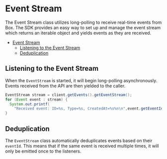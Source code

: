 # Event Stream

The Event Stream class utilizes long-polling to receive real-time events from Box. The SDK provides an easy way to set up and manage the event stream which returns an iterable object and yields events as they are received.

<!-- START doctoc generated TOC please keep comment here to allow auto update -->
<!-- DON'T EDIT THIS SECTION, INSTEAD RE-RUN doctoc TO UPDATE -->

- [Event Stream](#event-stream)
  - [Listening to the Event Stream](#listening-to-the-event-stream)
  - [Deduplication](#deduplication)

<!-- END doctoc generated TOC please keep comment here to allow auto update -->

## Listening to the Event Stream

When the `EventStream` is started, it will begin long-polling asynchronously. Events received from the API are then yielded to the caller.

```java
EventStream stream = client.getEvents().getEventStream();
for (Event event : stream) {
  System.out.printf(
    "Received event: ID=%s, Type=%s, CreatedAt=%s%n\n",event.getEventId(),event.getEventType(),event.getCreatedAt());
}

```

## Deduplication

The `EventStream` class automatically deduplicates events based on their `eventId`. This means that if the same event is received multiple times, it will only be emitted once to the listeners.
